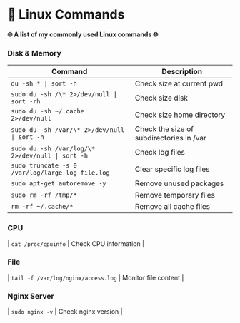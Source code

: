# 🚀 Linux Commands

**🌐 A list of my commonly used Linux commands 🌐**

### Disk & Memory

| Command                                          | Description                              |
| ------------------------------------------------ | ---------------------------------------- |
| `du -sh * \| sort -h`                            | Check size at current pwd                |
| `sudo du -sh /\* 2>/dev/null \| sort -rh`        | Check size disk                          |
| `sudo du -sh ~/.cache 2>/dev/null`               | Check size home directory                |
| `sudo du -sh /var/\* 2>/dev/null \| sort -h`     | Check the size of subdirectories in /var |
| `sudo du -sh /var/log/\* 2>/dev/null \| sort -h` | Check log files                          |
| `sudo truncate -s 0 /var/log/large-log-file.log` | Clear specific log files                 |
| `sudo apt-get autoremove -y`                     | Remove unused packages                   |
| `sudo rm -rf /tmp/*`                             | Remove temporary files                   |
| `rm -rf ~/.cache/*`                              | Remove all cache files                   |

### CPU

| `cat /proc/cpuinfo` | Check CPU information |

### File

| `tail -f /var/log/nginx/access.log` | Monitor file content |

### Nginx Server

| `sudo nginx -v` | Check nginx version |
